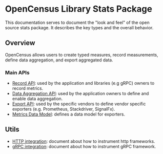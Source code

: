 # OpenCensus Library Stats Package
This documentation serves to document the "look and feel" of the open source stats package. It 
describes the key types and the overall behavior.

## Overview
OpenCensus allows users to create typed measures, record measurements, define data aggregation, and
export aggregated data.

### Main APIs
* [Record API](Record.md): used by the application and libraries (e.g gRPC) owners to record 
metrics.
* [Data Aggregation API](DataAggregation.md): used by the application owners to define and enable
data aggregation.
* [Export API](Export.md): used by the specific vendors to define vendor specific exporters (e.g.
Prometheus, Stackdriver, SignalFx).
* [Metrics Data Model](Metrics.md): defines a data model for exporters.

## Utils
* [HTTP integration](HTTP.md): document about how to instrument http frameworks.
* [gRPC integration](gRPC.md): document about how to instrument gRPC framework.
